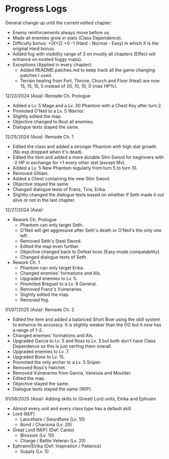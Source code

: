 Progress Logs
===
General change up until the current edited chapter:
  * Enemy reinforcements always move before us.
  * Made all enemies grow in stats (Class Dependence).
  * Difficulty bonus: +(X+2) +0 -1 (Hard - Normal - Easy) in which X is the original Hard bonus.
  * Added fog with visibility range of 3 on mostly all chapters (Effect will enhance on existed foggy maps).
  * Exceptions (Applied in every chapter):
    - Added README.patches.md to keep track all the game changing patches I used.
    - Terrain healing from Fort, Throne, Church and Floor (Heal) are now 15, 15, 15, 5 instead of 20, 10, 10, 0 (max HP%).

12/23/2024 (Asia): Remade Ch. Prologue
  * Added a Lv. 5 Mage and a Lv. 30 Phantom with a Chest Key after turn 2.
  * Promoted O'Neil to a Lv. 5 Warrior.
  * Slightly edited the map.
  * Objective changed to Rout all enemies.
  * Dialogue texts stayed the same.
    
12/25/2024 (Asia): Remade Ch. 1
  * Edited the class and added a stronger Phantom with high stat growth (No exp dropped when it's dead).
  * Edited the item and added a more durable Slim Sword for beginners with -2 HP in exchange for +1 every other stat (except Mv).
  * Added a Lv. 5 New Phantom regularly from turn 5 to turn 10.
  * Removed Gilliam.
  * Added a Chest containing the new Slim Sword.
  * Objective stayed the same.
  * Changed dialogue texts of Franz, Tina, Erika.
  * Slightly changed the dialogue texts based on whether if Seth made it out alive or not in the last chapter.

12/27/2024 (Asia):
- Rework Ch. Prologue
  * Phantom can only target Seth.
  * O'Neil will get aggressive after Seth's death or O'Neil's the only one left.
  * Removed Seth's Steel Sword.
  * Edited the map even further.
  * Objective changed back to Defeat boss (Easy mode compatability).
  * Changed dialogue texts of Seth.
- Rework Ch. 1
  * Phantom can only target Erika.
  * Changed enemies' formations and AIs.
  * Upgraded enemies to Lv. 5.
  * Promoted Breguet to a Lv. 9 General.
  * Removed Franz's Vulneraries.
  * Slightly edited the map.
  * Removed fog.

01/07/2025 (Asia): Remade Ch. 2
  * Edited the item and added a balanced Short Bow using the skill system to enhance its accuracy. It is slightly weaker than the OG but it now has a range of 1-2.
  * Changed enemies' formations and AIs.
  * Upgraded Garcia to Lv. 5 and Ross to Lv. 3 but both don't have Class Dependence so this is just nerfing them overall.
  * Upgraded enemies to Lv. 7.
  * Upgraded Bone to Lv. 15.
  * Promoted the only archer to a Lv. 5 Sniper.
  * Removed Ross's Hatchet.
  * Removed Vulneraries from Garcia, Vanessa and Moulder.
  * Edited the map.
  * Objective stayed the same.
  * Dialogue texts stayed the same (WIP).

01/08/2025 (Asia): Adding skills to (Great) Lord units, Eirika and Ephraim
  * Almost every unit and every class type has a default skill.
  * Lord (M/F)
    - Lancefaire / Swordfaire (Lv. 10)
    - Bond / Charisma (Lv. 20)
  * Great Lord (M/F) (Def: Canto)
    - Blossom (Lv. 10)
    - Charge / Battle Veteran (Lv. 20)
  * Ephraim/Eirika (Def: Inspiration / Patience)
    - Supply (Lv. 5)
